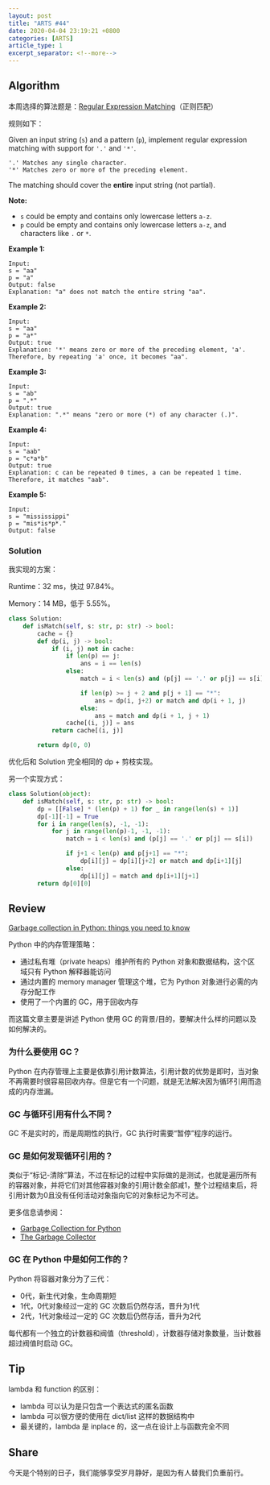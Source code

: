 ```yaml
---
layout: post
title: "ARTS #44"
date: 2020-04-04 23:19:21 +0800
categories: [ARTS]
article_type: 1
excerpt_separator: <!--more-->
---
```



## Algorithm

本周选择的算法题是：[Regular Expression Matching](https://leetcode.com/problems/regular-expression-matching/)（正则匹配）

<!--more-->

规则如下：

Given an input string (`s`) and a pattern (`p`), implement regular expression matching with support for `'.'` and `'*'`.

```
'.' Matches any single character.
'*' Matches zero or more of the preceding element.
```

The matching should cover the **entire** input string (not partial).

**Note:**

- `s` could be empty and contains only lowercase letters `a-z`.
- `p` could be empty and contains only lowercase letters `a-z`, and characters like `.` or `*`.

**Example 1:**

```
Input:
s = "aa"
p = "a"
Output: false
Explanation: "a" does not match the entire string "aa".
```

**Example 2:**

```
Input:
s = "aa"
p = "a*"
Output: true
Explanation: '*' means zero or more of the preceding element, 'a'. Therefore, by repeating 'a' once, it becomes "aa".
```

**Example 3:**

```
Input:
s = "ab"
p = ".*"
Output: true
Explanation: ".*" means "zero or more (*) of any character (.)".
```

**Example 4:**

```
Input:
s = "aab"
p = "c*a*b"
Output: true
Explanation: c can be repeated 0 times, a can be repeated 1 time. Therefore, it matches "aab".
```

**Example 5:**

```
Input:
s = "mississippi"
p = "mis*is*p*."
Output: false
```

### Solution

我实现的方案：

Runtime：32 ms，快过 97.84%。

Memory：14 MB，低于 5.55%。

```python
class Solution:
    def isMatch(self, s: str, p: str) -> bool:
        cache = {}
        def dp(i, j) -> bool:
            if (i, j) not in cache:
                if len(p) == j:
                    ans = i == len(s)
                else:
                    match = i < len(s) and (p[j] == '.' or p[j] == s[i])

                    if len(p) >= j + 2 and p[j + 1] == "*":
                        ans = dp(i, j+2) or match and dp(i + 1, j)
                    else:
                        ans = match and dp(i + 1, j + 1)
                cache[(i, j)] = ans
            return cache[(i, j)]

        return dp(0, 0)
```

优化后和 Solution 完全相同的 dp + 剪枝实现。

另一个实现方式：

```python
class Solution(object):
    def isMatch(self, s: str, p: str) -> bool:
        dp = [[False] * (len(p) + 1) for _ in range(len(s) + 1)]
        dp[-1][-1] = True
        for i in range(len(s), -1, -1):
            for j in range(len(p)-1, -1, -1):
                match = i < len(s) and (p[j] == '.' or p[j] == s[i])

                if j+1 < len(p) and p[j+1] == "*":
                    dp[i][j] = dp[i][j+2] or match and dp[i+1][j]
                else:
                    dp[i][j] = match and dp[i+1][j+1]
        return dp[0][0]
```


## Review

[Garbage collection in Python: things you need to know](https://rushter.com/blog/python-garbage-collector/)

Python 中的内存管理策略：

- 通过私有堆（private heaps）维护所有的 Python 对象和数据结构，这个区域只有 Python 解释器能访问
- 通过内置的 memory manager 管理这个堆，它为 Python 对象进行必需的内存分配工作
- 使用了一个内置的 GC，用于回收内存

而这篇文章主要是讲述 Python 使用 GC 的背景/目的，要解决什么样的问题以及如何解决的。

### 为什么要使用 GC？

Python 在内存管理上主要是依靠引用计数算法，引用计数的优势是即时，当对象不再需要时很容易回收内存。但是它有一个问题，就是无法解决因为循环引用而造成的内存泄漏。

### GC 与循环引用有什么不同？

GC 不是实时的，而是周期性的执行，GC 执行时需要“暂停”程序的运行。

### GC 是如何发现循环引用的？

类似于“标记-清除”算法，不过在标记的过程中实际做的是测试，也就是遍历所有的容器对象，并将它们对其他容器对象的引用计数全部减1，整个过程结束后，将引用计数为0且没有任何活动对象指向它的对象标记为不可达。

更多信息请参阅：

- [Garbage Collection for Python](http://arctrix.com/nas/python/gc/)
- [The Garbage Collector](https://pythoninternal.wordpress.com/2014/08/04/the-garbage-collector/)

### GC 在 Python 中是如何工作的？

Python 将容器对象分为了三代：

- 0代，新生代对象，生命周期短
- 1代，0代对象经过一定的 GC 次数后仍然存活，晋升为1代
- 2代，1代对象经过一定的 GC 次数后仍然存活，晋升为2代

每代都有一个独立的计数器和阀值（threshold），计数器存储对象数量，当计数器超过阀值时启动 GC。

## Tip

lambda 和 function 的区别：

- lambda 可以认为是只包含一个表达式的匿名函数
- lambda 可以很方便的使用在 dict/list 这样的数据结构中
- 最关键的，lambda 是 inplace 的，这一点在设计上与函数完全不同

## Share

今天是个特别的日子，我们能够享受岁月静好，是因为有人替我们负重前行。
